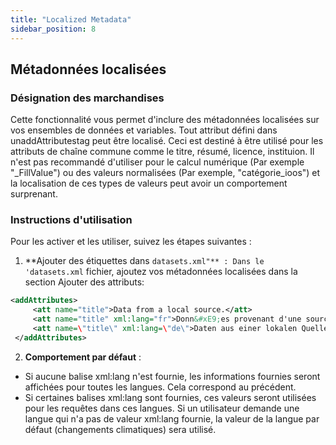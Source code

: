 ```yaml
---
title: "Localized Metadata"
sidebar_position: 8
---
```

## Métadonnées localisées

### Désignation des marchandises
Cette fonctionnalité vous permet d'inclure des métadonnées localisées sur vos ensembles de données et variables. Tout attribut défini dans unaddAttributestag peut être localisé. Ceci est destiné à être utilisé pour les attributs de chaîne commune comme le titre, résumé, licence, instituion. Il n'est pas recommandé d'utiliser pour le calcul numérique (Par exemple "_FillValue") ou des valeurs normalisées (Par exemple, "catégorie_ioos") et la localisation de ces types de valeurs peut avoir un comportement surprenant.

### Instructions d'utilisation
Pour les activer et les utiliser, suivez les étapes suivantes :

1.  **Ajouter des étiquettes dans `datasets.xml"** :
Dans le 'datasets.xml` fichier, ajoutez vos métadonnées localisées dans la section Ajouter des attributs:
   ```xml
   <addAttributes>
        <att name="title">Data from a local source.</att>
        <att name="title" xml:lang="fr">Donn&#xE9;es provenant d'une source locale.</att>
        <att name=\"title\" xml:lang=\"de\">Daten aus einer lokalen Quelle.</att>
    </addAttributes>
   ```

2.  **Comportement par défaut** :
   - Si aucune balise xml:lang n'est fournie, les informations fournies seront affichées pour toutes les langues. Cela correspond au précédent.
   - Si certaines balises xml:lang sont fournies, ces valeurs seront utilisées pour les requêtes dans ces langues. Si un utilisateur demande une langue qui n'a pas de valeur xml:lang fournie, la valeur de la langue par défaut (changements climatiques) sera utilisé.
